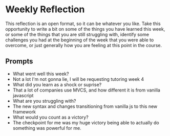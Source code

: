 # Weekly Reflection
This reflection is an open format, so it can be whatever you like. Take this opportunity to write a bit on some of the things you have learned this week, or some of the things that you are still struggling with, identify some challenges you had at the beginning of the week that you were able to overcome, or just generally how you are feeling at this point in the course.

## Prompts
- What went well this week?
- Not a lot I'm not gonna lie, I will be requesting tutoring week 4
- What did you learn as a shock or suprise?
- That a lot of companies use MVCS, and how different it is from vanilla javascript
- What are you struggling with?
- The new syntax and changes transitioning from vanilla js to this new framework 
- What would you count as a victory?
- The checkpoint for me was my huge victory being able to actually do something was powerful for me.